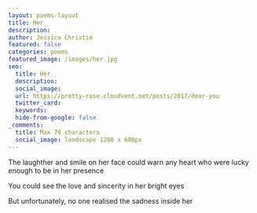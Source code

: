```yaml
---
layout: poems-layout
title: Her
description: 
author: Jessica Christie
featured: false
categories: poems
featured_image: /images/her.jpg
seo:
  title: Her
  description:
  social_image:
  url: https://pretty-rose.cloudvent.net/posts/2017/dear-you
  twitter_card:
  keywords:
  hide-from-google: false
_comments:
  title: Max 70 characters
  social_image: landscape 1200 x 600px
---
```

The laughther and smile on her face could warn any heart who were lucky enough to be in her presence

You could see the love and sincerity in her bright eyes

But unfortunately, no one realised the sadness inside her

&nbsp;
